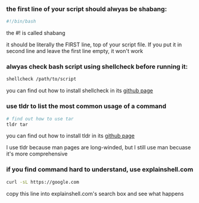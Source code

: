 ### the first line of your script should alwyas be shabang:

```bash
#!/bin/bash
```

the #! is called shabang

it should be literally the FIRST line, top of your script file. If you put it in second line and leave the first line empty, it won't work

### alwyas check bash script using shellcheck before running it:

```bash
shellcheck /path/to/script
```

you can find out how to install shellcheck in its [github page](https://github.com/koalaman/shellcheck)

### use tldr to list the most common usage of a command

```bash
# find out how to use tar
tldr tar
```

you can find out how to install tldr in its [github page](https://github.com/tldr-pages/tldr)

I use tldr because man pages are long-winded, but I still use man becuase it's more comprehensive

### if you find command hard to understand, use explainshell.com

```bash
curl -sL https://google.com
```

copy this line into explainshell.com's search box and see what happens
